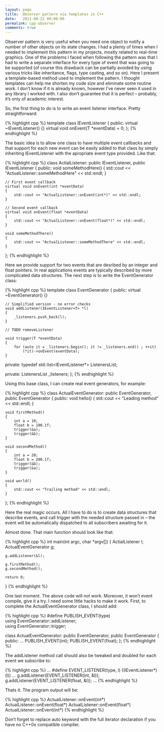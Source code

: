 ```yaml
---
layout: page
title:  Observer pattern via templates in C++
date:   2011-08-22 00:00:00
permalink: cpp-observer
comments: true
---
```


Observer pattern is very useful when you need one object to notify a number of other objects on its state changes.
I had a plenty of times when I needed to implement this pattern in my projects, mostly related to real-time graphics.
One of the problems I faced when following the pattern was that I had to write a separate interface for every type of
event that was going to be supported (of course this drawback can be partially avoided by using various tricks like inheritance,
flags, type casting, and so on). Here I present a template-based method used to implement the pattern. I thought templates
can help me shorten my code size and eliminate some routine work. I don’t know if it is already known, however I’ve never
seen it used in any library I worked with. I also don’t guarantee that it is perfect – probably, it’s only of academic interest.

<!--break-->

So, the first thing to do is to write an event listener interface. Pretty straightforward:

{% highlight cpp %}
template <class T>
class IEventListener
{
public:
	virtual ~IEventListener() {}
	virtual void onEvent(T *eventData) = 0;
};
{% endhighlight %}

The basic idea is to allow one class to have multiple event callbacks and that support for each new event can be easily
added to that class by simply inheriting IEventListener with the apropriate event type provided. Like that:

{% highlight cpp %}
class ActialListener: public IEventListener<int>, public IEventListener<float>
{
public:
	void someMethodHere()
	{
		std::cout << "ActualListener::someMethodHere" << std::endl;
	}

	// First event callback
	virtual void onEvent(int *eventData)
	{
		std::cout << "ActualListener::onEvent(int*)" << std::endl;
	}

	// Second event callback
	virtual void onEvent(float *eventData)
	{
		std::cout << "ActualListener::onEvent(float*)" << std::endl;
	}

	void someMethodThere()
	{
		std::cout << "ActualListener::someMethodThere" << std::endl;
	}
};
{% endhighlight %}

Here we provide support for two events that are desribed by an integer and float pointers. In real applications events are typically described by more complicated data structures.
The next step is to write the EventGenerator class:

{% highlight cpp %}
template <class T>
class EventGenerator
{
public:
	virtual ~EventGenerator() {}

	// Simplified version - no error checks
	void addListener(IEventListener<T> *l)
	{
		_listeners.push_back(l);
	}

	// TODO removeListener

	void trigger(T *eventData)
	{
		for (auto it = _listeners.begin(); it != _listeners.end() ; ++it)
			(*it)->onEvent(eventData);
	}

private:
	typedef std::list<IEventListener<T>*> ListenersList;

private:
	ListenersList _listeners;
};
{% endhighlight %}

Using this base class, I can create real event generators, for example:

{% highlight cpp %}
class ActualEventGenerator: public EventGenerator<int>, public EventGenerator<float>
{
public:
	void hello()
	{
		std::cout << "Leading method" << std::endl;
	}

	void firstMethod()
	{
		int a = 10;
		float b = 100.1f;
		trigger(&a);
		trigger(&b);
	}

	void secondMethod()
	{
		int a = 20;
		float b = 200.1f;
		trigger(&b);
		trigger(&a);
	}

	void world()
	{
		std::cout << "Trailing method" << std::endl;
	}
};
{% endhighlight %}

Here the real magic occurs. All I have to do is to create data structures that describe events, and call trigger with the
needed structure passed in – the event will be automatically dispatched to all subscribers awaiting for it.

Almost done. That main function should look like that:

{% highlight cpp %}
int main(int argc, char *argv[])
{
	ActialListener l;
	ActualEventGenerator g;

	g.addListener(&l);

	g.firstMethod();
	g.secondMethod();

	return 0;
}
{% endhighlight %}

One last moment. The above code will not work. Moreover, it won’t event compile, give it a try.
I need some little hacks to make it work. First, to complete the ActualEventGenerator class, I should add:

{% highlight cpp %}
#define PUBLISH_EVENT(type) \
	using EventGenerator<type>::addListener; \
	using EventGenerator<type>::trigger;

class ActualEventGenerator: public EventGenerator<int>, public EventGenerator<float>
{
public:
	...
	PUBLISH_EVENT(int);
	PUBLISH_EVENT(float);
};
{% endhighlight %}

The addListener method call should also be tweaked and doubled for each event we subscribe to:

{% highlight cpp %}
...
#define EVENT_LISTENER(type, l) ((IEventListener<type>*)(l))
...
g.addListener(EVENT_LISTENER(int, &l));
g.addListener(EVENT_LISTENER(float, &l));
...
{% endhighlight %}

Thats it. The program output will be:

{% highlight cpp %}
ActualListener::onEvent(int*)
ActualListener::onEvent(float*)
ActualListener::onEvent(float*)
ActualListener::onEvent(int*)
{% endhighlight %}

Don’t forget to replace auto keyword with the full iterator declaration if you have no C++0x compatible compiler.
